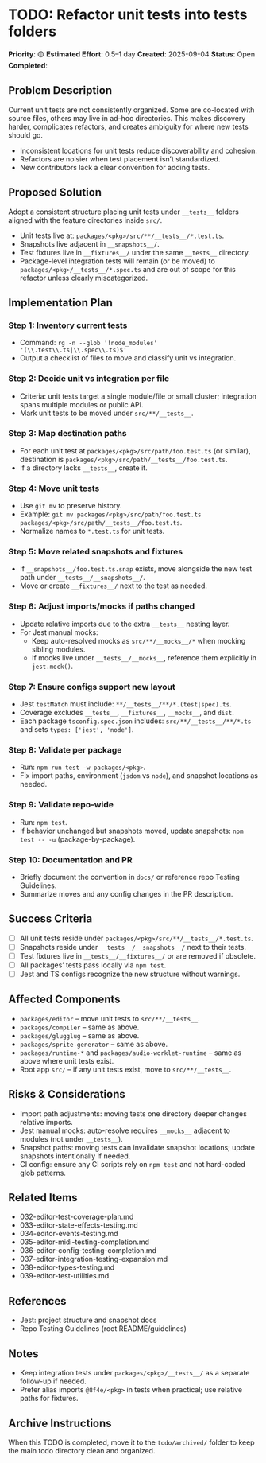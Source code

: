 # TODO: Refactor unit tests into __tests__ folders

**Priority**: 🟡
**Estimated Effort**: 0.5–1 day
**Created**: 2025-09-04
**Status**: Open
**Completed**: 

## Problem Description

Current unit tests are not consistently organized. Some are co-located with source files, others may live in ad-hoc directories. This makes discovery harder, complicates refactors, and creates ambiguity for where new tests should go.

- Inconsistent locations for unit tests reduce discoverability and cohesion.
- Refactors are noisier when test placement isn’t standardized.
- New contributors lack a clear convention for adding tests.

## Proposed Solution

Adopt a consistent structure placing unit tests under `__tests__` folders aligned with the feature directories inside `src/`.

- Unit tests live at: `packages/<pkg>/src/**/__tests__/*.test.ts`.
- Snapshots live adjacent in `__snapshots__/`.
- Test fixtures live in `__fixtures__/` under the same `__tests__` directory.
- Package-level integration tests will remain (or be moved) to `packages/<pkg>/__tests__/*.spec.ts` and are out of scope for this refactor unless clearly miscategorized.

## Implementation Plan

### Step 1: Inventory current tests
- Command: `rg -n --glob '!node_modules' '(\\.test\\.ts|\\.spec\\.ts)$'`
- Output a checklist of files to move and classify unit vs integration.

### Step 2: Decide unit vs integration per file
- Criteria: unit tests target a single module/file or small cluster; integration spans multiple modules or public API.
- Mark unit tests to be moved under `src/**/__tests__`.

### Step 3: Map destination paths
- For each unit test at `packages/<pkg>/src/path/foo.test.ts` (or similar), destination is `packages/<pkg>/src/path/__tests__/foo.test.ts`.
- If a directory lacks `__tests__`, create it.

### Step 4: Move unit tests
- Use `git mv` to preserve history.
- Example: `git mv packages/<pkg>/src/path/foo.test.ts packages/<pkg>/src/path/__tests__/foo.test.ts`.
- Normalize names to `*.test.ts` for unit tests.

### Step 5: Move related snapshots and fixtures
- If `__snapshots__/foo.test.ts.snap` exists, move alongside the new test path under `__tests__/__snapshots__/`.
- Move or create `__fixtures__/` next to the test as needed.

### Step 6: Adjust imports/mocks if paths changed
- Update relative imports due to the extra `__tests__` nesting layer.
- For Jest manual mocks:
  - Keep auto-resolved mocks as `src/**/__mocks__/*` when mocking sibling modules.
  - If mocks live under `__tests__/__mocks__`, reference them explicitly in `jest.mock()`.

### Step 7: Ensure configs support new layout
- Jest `testMatch` must include: `**/__tests__/**/*.(test|spec).ts`.
- Coverage excludes `__tests__`, `__fixtures__`, `__mocks__`, and `dist`.
- Each package `tsconfig.spec.json` includes: `src/**/__tests__/**/*.ts` and sets `types: ['jest', 'node']`.

### Step 8: Validate per package
- Run: `npm run test -w packages/<pkg>`.
- Fix import paths, environment (`jsdom` vs `node`), and snapshot locations as needed.

### Step 9: Validate repo-wide
- Run: `npm test`.
- If behavior unchanged but snapshots moved, update snapshots: `npm test -- -u` (package-by-package).

### Step 10: Documentation and PR
- Briefly document the convention in `docs/` or reference repo Testing Guidelines.
- Summarize moves and any config changes in the PR description.

## Success Criteria

- [ ] All unit tests reside under `packages/<pkg>/src/**/__tests__/*.test.ts`.
- [ ] Snapshots reside under `__tests__/__snapshots__/` next to their tests.
- [ ] Test fixtures live in `__tests__/__fixtures__/` or are removed if obsolete.
- [ ] All packages’ tests pass locally via `npm test`.
- [ ] Jest and TS configs recognize the new structure without warnings.

## Affected Components

- `packages/editor` – move unit tests to `src/**/__tests__`.
- `packages/compiler` – same as above.
- `packages/glugglug` – same as above.
- `packages/sprite-generator` – same as above.
- `packages/runtime-*` and `packages/audio-worklet-runtime` – same as above where unit tests exist.
- Root app `src/` – if any unit tests exist, move to `src/**/__tests__`.

## Risks & Considerations

- Import path adjustments: moving tests one directory deeper changes relative imports.
- Jest manual mocks: auto-resolve requires `__mocks__` adjacent to modules (not under `__tests__`).
- Snapshot paths: moving tests can invalidate snapshot locations; update snapshots intentionally if needed.
- CI config: ensure any CI scripts rely on `npm test` and not hard-coded glob patterns.

## Related Items

- 032-editor-test-coverage-plan.md
- 033-editor-state-effects-testing.md
- 034-editor-events-testing.md
- 035-editor-midi-testing-completion.md
- 036-editor-config-testing-completion.md
- 037-editor-integration-testing-expansion.md
- 038-editor-types-testing.md
- 039-editor-test-utilities.md

## References

- Jest: project structure and snapshot docs
- Repo Testing Guidelines (root README/guidelines)

## Notes

- Keep integration tests under `packages/<pkg>/__tests__/` as a separate follow-up if needed.
- Prefer alias imports `@8f4e/<pkg>` in tests when practical; use relative paths for fixtures.

## Archive Instructions

When this TODO is completed, move it to the `todo/archived/` folder to keep the main todo directory clean and organized.
